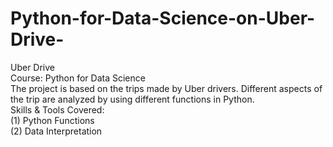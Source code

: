 # Python-for-Data-Science-on-Uber-Drive- <br>
  
Uber Drive <br>
Course: Python for Data Science <br>
The project is based on the trips made by Uber drivers. Different aspects of the trip are analyzed by using different functions in Python. <br>
Skills & Tools Covered: <br>
(1) Python Functions <br>
(2) Data Interpretation <br>
